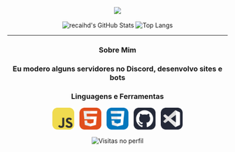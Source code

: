 <!-- redminzinhoosoooooooooooooo -->

<p align="center">
<img src="https://i.postimg.cc/TPgyW36W/recai.png" />
</p>



<div align="center">


<img src="https://github-readme-stats.vercel.app/api?username=recaihd&show_icons=true&theme=tokyonight&hide=prs,issues&count_private=true" height="180" alt="recaihd's GitHub Stats" />




<img src="https://github-readme-stats.vercel.app/api/top-langs/?username=recaihd&layout=compact&theme=tokyonight" height="180" alt="Top Langs" />

</div>

---
<h3 align="center">
Sobre Mim
</p>

<h3 align="center">

  Eu modero alguns servidores no Discord, desenvolvo sites e bots
</p>


<h3 align="center">
  Linguagens e Ferramentas
</h3>





<p align="center">
<img src="https://github.com/tandpfun/skill-icons/raw/main/icons/JavaScript.svg" height="50px">
&nbsp;
<img src="https://github.com/tandpfun/skill-icons/raw/main/icons/HTML.svg" height="50px">
&nbsp;
<img src="https://github.com/tandpfun/skill-icons/raw/main/icons/CSS.svg" height="50px">
&nbsp;
<img src="https://github.com/tandpfun/skill-icons/raw/main/icons/Github-Dark.svg" height="50px">
&nbsp;
<img src="https://github.com/tandpfun/skill-icons/raw/main/icons/VSCode-Dark.svg" height="50px">



</p>


<p align="center">
  <img src="https://komarev.com/ghpvc/?username=RecaiHD&style=flat-square&color=blue" alt="Visitas no perfil"/>
</p>
